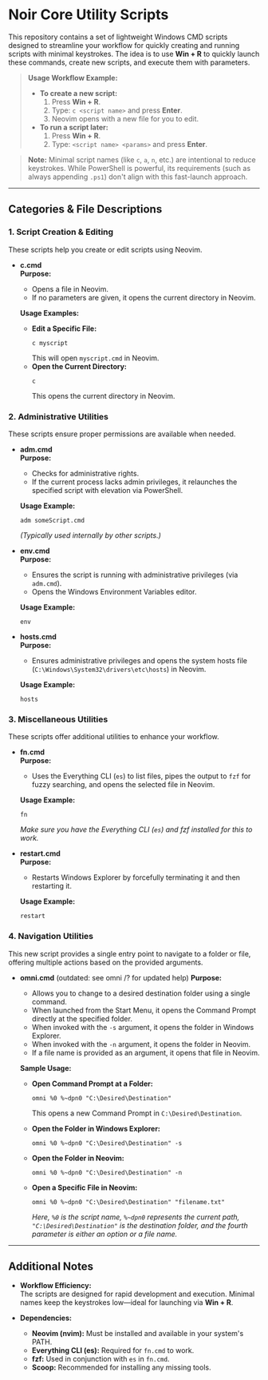 # Noir Core Utility Scripts

This repository contains a set of lightweight Windows CMD scripts designed to streamline your workflow for quickly creating and running scripts with minimal keystrokes. The idea is to use **Win + R** to quickly launch these commands, create new scripts, and execute them with parameters.

> **Usage Workflow Example:**  
> - **To create a new script:**  
>   1. Press **Win + R**.  
>   2. Type: `c <script name>` and press **Enter**.  
>   3. Neovim opens with a new file for you to edit.  
> - **To run a script later:**  
>   1. Press **Win + R**.  
>   2. Type: `<script name> <params>` and press **Enter**.

> **Note:** Minimal script names (like `c`, `a`, `n`, etc.) are intentional to reduce keystrokes. While PowerShell is powerful, its requirements (such as always appending `.ps1`) don't align with this fast-launch approach.

---

## Categories & File Descriptions

### 1. Script Creation & Editing
These scripts help you create or edit scripts using Neovim.

- **c.cmd**  
  **Purpose:**  
  - Opens a file in Neovim.  
  - If no parameters are given, it opens the current directory in Neovim.
  
  **Usage Examples:**  
  - **Edit a Specific File:**  
    ```batch
    c myscript
    ```
    This will open `myscript.cmd` in Neovim.
  - **Open the Current Directory:**  
    ```batch
    c
    ```
    This opens the current directory in Neovim.

### 2. Administrative Utilities
These scripts ensure proper permissions are available when needed.

- **adm.cmd**  
  **Purpose:**  
  - Checks for administrative rights.
  - If the current process lacks admin privileges, it relaunches the specified script with elevation via PowerShell.
  
  **Usage Example:**  
    ```batch
    adm someScript.cmd
    ```
    *(Typically used internally by other scripts.)*

- **env.cmd**  
  **Purpose:**  
  - Ensures the script is running with administrative privileges (via `adm.cmd`).
  - Opens the Windows Environment Variables editor.
  
  **Usage Example:**  
    ```batch
    env
    ```

- **hosts.cmd**  
  **Purpose:**  
  - Ensures administrative privileges and opens the system hosts file (`C:\Windows\System32\drivers\etc\hosts`) in Neovim.
  
  **Usage Example:**  
    ```batch
    hosts
    ```

### 3. Miscellaneous Utilities
These scripts offer additional utilities to enhance your workflow.

- **fn.cmd**  
  **Purpose:**  
  - Uses the Everything CLI (`es`) to list files, pipes the output to `fzf` for fuzzy searching, and opens the selected file in Neovim.
  
  **Usage Example:**  
    ```batch
    fn
    ```
    *Make sure you have the Everything CLI (`es`) and fzf installed for this to work.*

- **restart.cmd**  
  **Purpose:**  
  - Restarts Windows Explorer by forcefully terminating it and then restarting it.
  
  **Usage Example:**  
    ```batch
    restart
    ```

### 4. Navigation Utilities
This new script provides a single entry point to navigate to a folder or file, offering multiple actions based on the provided arguments.

- **omni.cmd** (outdated: see omni /? for updated help)
  **Purpose:**  
  - Allows you to change to a desired destination folder using a single command.
  - When launched from the Start Menu, it opens the Command Prompt directly at the specified folder.
  - When invoked with the `-s` argument, it opens the folder in Windows Explorer.
  - When invoked with the `-n` argument, it opens the folder in Neovim.
  - If a file name is provided as an argument, it opens that file in Neovim.
  
  **Sample Usage:**  
  - **Open Command Prompt at a Folder:**  
    ```batch
    omni %0 %~dpn0 "C:\Desired\Destination"
    ```
    This opens a new Command Prompt in `C:\Desired\Destination`.
  
  - **Open the Folder in Windows Explorer:**  
    ```batch
    omni %0 %~dpn0 "C:\Desired\Destination" -s
    ```
  
  - **Open the Folder in Neovim:**  
    ```batch
    omni %0 %~dpn0 "C:\Desired\Destination" -n
    ```
  
  - **Open a Specific File in Neovim:**  
    ```batch
    omni %0 %~dpn0 "C:\Desired\Destination" "filename.txt"
    ```
    *Here, `%0` is the script name, `%~dpn0` represents the current path, `"C:\Desired\Destination"` is the destination folder, and the fourth parameter is either an option or a file name.*

---

## Additional Notes

- **Workflow Efficiency:**  
  The scripts are designed for rapid development and execution. Minimal names keep the keystrokes low—ideal for launching via **Win + R**.

- **Dependencies:**  
  - **Neovim (nvim):** Must be installed and available in your system's PATH.
  - **Everything CLI (es):** Required for `fn.cmd` to work.
  - **fzf:** Used in conjunction with `es` in `fn.cmd`.
  - **Scoop:** Recommended for installing any missing tools.

